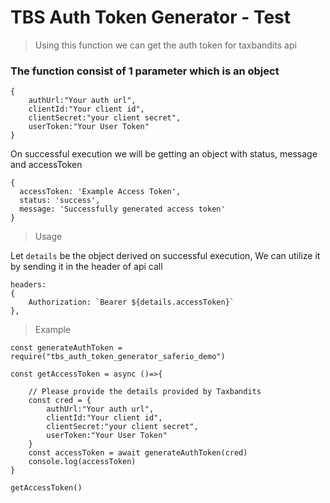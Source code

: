 # TBS Auth Token Generator - Test

> Using this function we can get the auth token for taxbandits api

### The function consist of 1 parameter which is an object
```
{
    authUrl:"Your auth url",
    clientId:"Your client id",
    clientSecret:"your client secret",
    userToken:"Your User Token"
}
```

On successful execution we will be getting an object with status, message and accessToken

```
{
  accessToken: 'Example Access Token',
  status: 'success',
  message: 'Successfully generated access token'
}
```

> Usage

Let `details` be the object derived on successful execution, We can utilize it by sending it in the header of api call

```
headers: 
{
	Authorization: `Bearer ${details.accessToken}`	
},
```
> Example

```
const generateAuthToken = require("tbs_auth_token_generator_saferio_demo")

const getAccessToken = async ()=>{

	// Please provide the details provided by Taxbandits
    const cred = {
        authUrl:"Your auth url",
    	clientId:"Your client id",
    	clientSecret:"your client secret",
    	userToken:"Your User Token"
    }
    const accessToken = await generateAuthToken(cred)
    console.log(accessToken)
}

getAccessToken()
```

